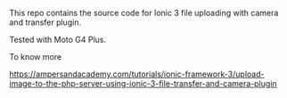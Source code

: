 This repo contains the source code for Ionic 3 file uploading with camera and transfer plugin.

Tested with Moto G4 Plus.

To know more

https://ampersandacademy.com/tutorials/ionic-framework-3/upload-image-to-the-php-server-using-ionic-3-file-transfer-and-camera-plugin

